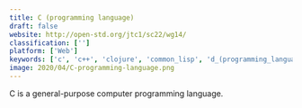 ```yaml
---
title: C (programming language)
draft: false 
website: http://open-std.org/jtc1/sc22/wg14/
classification: ['']
platform: ['Web']
keywords: ['c', 'c++', 'clojure', 'common_lisp', 'd_(programming_language)', 'dart', 'elixir', 'go_programming_language', 'go.cd', 'haskell', 'java', 'javascript', 'lua', 'node.js', 'objective-c', 'php', 'perl', 'python', 'rebol', 'ruby', 'rust', 'scala_lang', 'tcl']
image: 2020/04/C-programming-language.png
---
```

C is a general-purpose computer programming language.